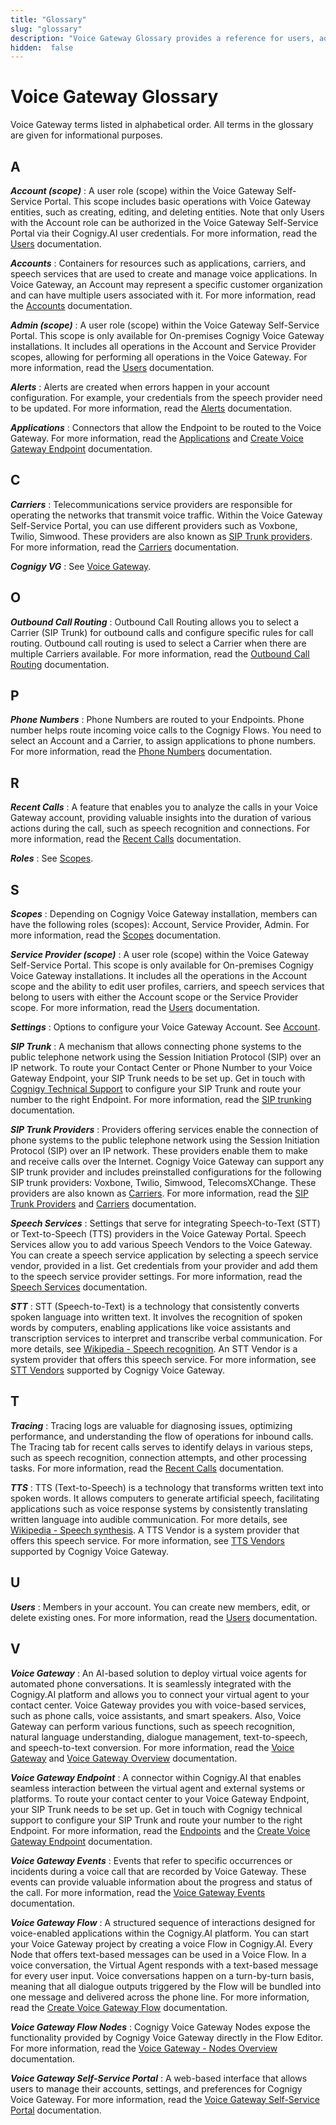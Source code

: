 ```yaml
---
title: "Glossary"
slug: "glossary"
description: "Voice Gateway Glossary provides a reference for users, administrators, and anyone involved in the operation or understanding of Voice Gateway software and practices."
hidden:  false
---
```


# Voice Gateway Glossary

Voice Gateway terms listed in alphabetical order. All terms in the glossary are given for informational purposes.

## A

_**Account (scope)**_
: A user role (scope)  within the Voice Gateway Self-Service Portal. This scope includes basic operations with Voice Gateway entities, such as creating, editing, and deleting entities. Note that only Users with the Account role can be authorized in the Voice Gateway Self-Service Portal via their Cognigy.AI user credentials.
For more information, read the [Users](webapp/users.md#account) documentation.

_**Accounts**_
: Containers for resources such as applications, carriers, and speech services that are used to create and manage voice applications.
In Voice Gateway, an Account may represent a specific customer organization and can have multiple users associated with it. For more information, read the [Accounts](webapp/accounts.md) documentation.

_**Admin (scope)**_
: A user role (scope) within the Voice Gateway Self-Service Portal. This scope is only available for On-premises Cognigy Voice Gateway installations. It includes all operations in the Account and Service Provider scopes, allowing for performing all operations in the Voice Gateway. For more information, read the [Users](webapp/users.md#admin) documentation.

_**Alerts**_
: Alerts are created when errors happen in your account configuration. For example, your credentials from the speech provider need to be updated. For more information, read the [Alerts](webapp/alerts.md) documentation.

_**Applications**_
: Connectors that allow the Endpoint to be routed to the Voice Gateway. For more information, read the [Applications](webapp/applications.md) and [Create Voice Gateway Endpoint](getting-started.md#create-a-voice-gateway-endpoint) documentation.

## C

_**Carriers**_
: Telecommunications service providers are responsible for operating the networks that transmit voice traffic. Within the Voice Gateway Self-Service Portal, you can use different providers such as Voxbone, Twilio, Simwood. These providers are also known as [SIP Trunk providers](#s). For more information, read the [Carriers](webapp/carriers.md) documentation.

_**Cognigy VG**_
: See [Voice Gateway](#V).

## O

_**Outbound Call Routing**_
: Outbound Call Routing allows you to select a Carrier (SIP Trunk) for outbound calls and configure specific rules for call routing. Outbound call routing is used to select a Carrier when there are multiple Carriers available. For more information, read the [Outbound Call Routing](webapp/outbound-call-routing.md) documentation.

## P

_**Phone Numbers**_
: Phone Numbers are routed to your Endpoints. Phone number helps route incoming voice calls to the Cognigy Flows.
You need to select an Account and a Carrier, to assign applications to phone numbers. For more information, read the [Phone Numbers](webapp/phone-numbers.md) documentation.

## R

_**Recent Calls**_
: A feature that enables you to analyze the calls in your Voice Gateway account, providing valuable insights into the duration of various actions during the call, such as speech recognition and connections. For more information, read the [Recent Calls](webapp/recent-calls.md) documentation.

_**Roles**_
: See [Scopes](#S).

## S

_**Scopes**_
: Depending on Cognigy Voice Gateway installation, members can have the following roles (scopes): Account, Service Provider, Admin. For more information, read the [Scopes](webapp/users.md#scopes) documentation.

_**Service Provider (scope)**_
:  A user role  (scope) within the Voice Gateway Self-Service Portal. This scope is only available for On-premises Cognigy Voice Gateway installations. It includes all the operations in the Account scope and the ability to edit user profiles, carriers, and speech services that belong to users with either the Account scope or the Service Provider scope. For more information, read the [Users](webapp/users.md#service-provider) documentation.


_**Settings**_
: Options to configure your Voice Gateway Account. See [Account](#A).

_**SIP Trunk**_
: A mechanism that allows connecting phone systems to the public telephone network using the Session Initiation Protocol (SIP) over an IP network. To route your Contact Center or Phone Number to your Voice Gateway Endpoint, your SIP Trunk needs to be set up. Get in touch with [Cognigy Technical Support](../help/get-help.md) to configure your SIP Trunk and route your number to the right Endpoint. For more information, read the [SIP trunking](https://en.wikipedia.org/wiki/SIP_trunking) documentation.

_**SIP Trunk Providers**_
: Providers offering services enable the connection of phone systems to the public telephone network
using the Session Initiation Protocol
(SIP) over an IP network.
These providers enable them to make and receive calls over the Internet.
Cognigy Voice Gateway can support any SIP trunk provider
and includes preinstalled configurations for the following SIP trunk providers:
Voxbone, Twilio, Simwood, TelecomsXChange.
These providers are also known as [Carriers](#c). For more information, read the [SIP Trunk Providers](references/sip-trunk-providers.md) and [Carriers](webapp/carriers.md) documentation.

_**Speech Services**_
: Settings that serve for integrating Speech-to-Text (STT) or Text-to-Speech (TTS) providers in the Voice Gateway Portal. Speech Services allow you to add various Speech Vendors to the Voice Gateway. You can create a speech service application by selecting a speech service vendor, provided in a list. Get credentials from your provider and add them to the speech service provider settings. For more information, read the [Speech Services](webapp/speech-services.md) documentation.

_**STT**_
: STT (Speech-to-Text) is a technology that consistently converts spoken language into written text. It involves the recognition of spoken words by computers, enabling applications like voice assistants and transcription services to interpret and transcribe verbal communication. For more details, see [Wikipedia - Speech recognition](https://en.wikipedia.org/wiki/Speech_recognition). An STT Vendor is a system provider that offers this speech service. For more information, see [STT Vendors](references/tts-and-stt-vendors.md) supported by Cognigy Voice Gateway.

## T

_**Tracing**_
: Tracing logs are valuable for diagnosing issues, optimizing performance, and understanding the flow of operations for inbound calls. The Tracing tab for recent calls serves to identify delays in various steps, such as speech recognition, connection attempts, and other processing tasks. For more information, read the [Recent Calls](webapp/recent-calls.md) documentation.

_**TTS**_
: TTS (Text-to-Speech) is a technology that transforms written text into spoken words. It allows computers to generate artificial speech, facilitating applications such as voice response systems by consistently translating written language into audible communication. For more details, see [Wikipedia - Speech synthesis](https://en.wikipedia.org/wiki/Speech_synthesis). A TTS Vendor is a system provider that offers this speech service. For more information, see [TTS Vendors](references/tts-and-stt-vendors.md) supported by Cognigy Voice Gateway.

## U

_**Users**_
: Members in your account. You can create new members, edit, or delete existing ones. For more information, read the [Users](webapp/users.md) documentation.

## V

_**Voice Gateway**_
: An AI-based solution to deploy virtual voice agents for automated phone conversations. It is seamlessly integrated with the Cognigy.AI platform and allows you to connect your virtual agent to your contact center. Voice Gateway provides you with voice-based services, such as phone calls, voice assistants, and smart speakers. Also, Voice Gateway can perform various functions, such as speech recognition, natural language understanding, dialogue management, text-to-speech, and speech-to-text conversion. For more information, read the [Voice Gateway](../ai/endpoints/cognigy-vg.md) and [Voice Gateway Overview](overview.md) documentation.

_**Voice Gateway Endpoint**_
: A connector within Cognigy.AI that enables seamless interaction between the virtual agent and external systems or platforms. To route your contact center to your Voice Gateway Endpoint, your SIP Trunk needs to be set up. Get in touch with Cognigy technical support to configure your SIP Trunk and route your number to the right Endpoint. For more information, read the [Endpoints](../ai/endpoints/overview.md) and the [Create Voice Gateway Endpoint](getting-started.md#create-a-voice-gateway-endpoint) documentation.

_**Voice Gateway Events**_
: Events that refer to specific occurrences or incidents during a voice call that are recorded by Voice Gateway. These events can provide valuable information about the progress and status of the call. For more information, read the [Voice Gateway Events](references/events/overview.md) documentation.

_**Voice Gateway Flow**_
: A structured sequence of interactions designed for voice-enabled applications within the Cognigy.AI platform.
You can start your Voice Gateway project by creating a voice Flow in Cognigy.AI.
Every Node that offers text-based messages can be used in a Voice Flow.
In a voice conversation, the Virtual Agent responds with a text-based message for every user input.
Voice conversations happen on a turn-by-turn basis, meaning that all dialogue outputs triggered by the Flow will be bundled into one message and delivered across the phone line.
For more information, read the [Create Voice Gateway Flow](getting-started.md#create-a-voice-gateway-flow) documentation.

_**Voice Gateway Flow Nodes**_
: Cognigy Voice Gateway Nodes expose the functionality provided by Cognigy Voice Gateway directly in the Flow Editor. For more information, read the [Voice Gateway - Nodes Overview](../ai/flow-nodes/vg/voice-gateway.md) documentation.

_**Voice Gateway Self-Service Portal**_
: A web-based interface that allows users to manage their accounts, settings, and preferences for Cognigy Voice Gateway. For more information, read the [Voice Gateway Self-Service Portal](webapp/overview.md) documentation.